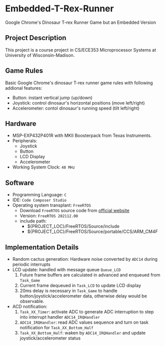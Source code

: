 # Embedded-T-Rex-Runner
Google Chrome's Dinosaur T-rex Runner Game but an Embedded Version

## Project Description
This project is a course project in CS/ECE353 Microprocessor Systems at University of Wisconsin-Madison.

## Game Rules
Basic Google Chrome's dinosaur T-rex runner game rules with following addional features:
  - Button: instant vertical jump (up/down)
  - Joystick: control dinosaur's horizontal positions (move left/right)
  - Accelerometer: contol dinosaur's running speed (tilt left/right)

## Hardware
- MSP-EXP432P401R with MKII Boosterpack from Texas Instruments.
- Peripherals:
  - Joystick
  - Button
  - LCD Display
  - Accelerometer
- Working System Clock: `48 MHz`

## Software
- Programming Language: `C`
- IDE: `Code Composer Studio`
- Operating system transplant: `FreeRTOS`
  - Download `FreeRTOS` source code from [official website](https://www.freertos.org/a00104.html)
  - Version: `FreeRTOS 202112.00`
  - include path:
    - ${PROJECT_LOC}/FreeRTOS/Source/include
    - ${PROJECT_LOC}/FreeRTOS/Source/portable/CCS/ARM_CM4F

## Implementation Details
- Random cactus generation: Hardware noise converted by `ADC14` during periodic interrupts
- LCD update: handled with message queue `Queue_LCD`
  1. Future frame buffers are calculated in advanced and enqueued from `Task_Game`
  2. Current frame dequeued in `Task_LCD` to update LCD display
  3. 20ms delay is necessary in `Task_Game` to handle button/joystick/accelerometer data, otherwise delay would be observable.
- ACD notification:
  1. `Task_XX_Timer`: activate ADC to generate ADC interruption to step into interrupt handler `ADC14_IRQHandler`
  2. `ADC14_IRQHandler`: read ADC values sequence and turn on task notification for `Task_XX_Bottom_Half`
  3. `Task_XX_Bottom_Half`: waken by `ADC14_IRQHandler` and update joystick/accelerometer status
